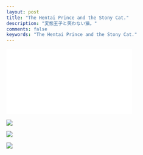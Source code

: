 ```yaml
---
layout: post
title: "The Hentai Prince and the Stony Cat."
description: "変態王子と笑わない猫。"
comments: false
keywords: "The Hentai Prince and the Stony Cat."
---
```


<iframe frameborder="no" border="0" marginwidth="0" marginheight="0" width=330 height=86 src="//music.163.com/outchain/player?type=2&id=28009609&auto=1&height=66"></iframe>

<iframe frameborder="no" border="0" marginwidth="0" marginheight="0" width=330 height=86 src="//music.163.com/outchain/player?type=2&id=26339763&auto=1&height=66"></iframe>

![](//panzhifei.fun/img/2013/06/29/01/p1.jpg)

![](//panzhifei.fun/img/2013/06/29/01/p2.jpg)

![](//panzhifei.fun/img/2013/06/29/01/p3.jpg)

